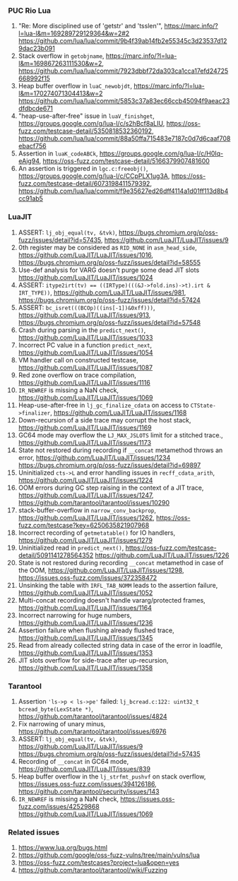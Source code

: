 ### PUC Rio Lua

1. "Re: More disciplined use of 'getstr' and 'tsslen'",
   https://marc.info/?l=lua-l&m=169289729129364&w=2#2
   https://github.com/lua/lua/commit/9b4f39ab14fb2e55345c3d23537d129dac23b091
1. Stack overflow in `getobjname`,
   https://marc.info/?l=lua-l&m=169867263111530&w=2,
   https://github.com/lua/lua/commit/7923dbbf72da303ca1cca17efd24725668992f15
1. Heap buffer overflow in `luaC_newobjdt`,
   https://marc.info/?l=lua-l&m=170274071304413&w=2
   https://github.com/lua/lua/commit/5853c37a83ec66ccb45094f9aeac23dfdbcde671
1. "heap-use-after-free" issue in `luaV_finishget`,
   https://groups.google.com/g/lua-l/c/s2hBcf8aLIU,
   https://oss-fuzz.com/testcase-detail/5350818532360192,
   https://github.com/lua/lua/commit/88a50ffa715483e7187c0d7d6caaf708ebacf756
1. Assertion in `luaK_codeABCk`,
   https://groups.google.com/g/lua-l/c/H0Iq-eAig94,
   https://oss-fuzz.com/testcase-detail/5166379907481600
1. An assertion is triggered in `lgc.c:freeobj()`,
   https://groups.google.com/g/lua-l/c/CCpPLX1ug3A,
   https://oss-fuzz.com/testcase-detail/6073198411579392,
   https://github.com/lua/lua/commit/f9e35627ed26dff4114a1d01ff113d8b4cc91ab5

### LuaJIT

1. ASSERT: `lj_obj_equal(tv, &tvk)`,
   https://bugs.chromium.org/p/oss-fuzz/issues/detail?id=57435,
   https://github.com/LuaJIT/LuaJIT/issues/9
1. 0th register may be considered as `RID_NONE` in `asm_head_side`,
   https://github.com/LuaJIT/LuaJIT/issues/1016,
   https://bugs.chromium.org/p/oss-fuzz/issues/detail?id=58555
1. Use-def analysis for VARG doesn't purge some dead JIT slots
   https://github.com/LuaJIT/LuaJIT/issues/1024
1. ASSERT: `itype2irt(tv) == ((IRType)(((&J->fold.ins)->t).irt & IRT_TYPE))`,
   https://github.com/LuaJIT/LuaJIT/issues/981,
   https://bugs.chromium.org/p/oss-fuzz/issues/detail?id=57424
1. ASSERT: `bc_isret(((BCOp)((ins[-1])&0xff)))`,
   https://github.com/LuaJIT/LuaJIT/issues/913,
   https://bugs.chromium.org/p/oss-fuzz/issues/detail?id=57548
1. Crash during parsing in the `predict_next()`,
   https://github.com/LuaJIT/LuaJIT/issues/1033
1. Incorrect PC value in a function `predict_next`,
   https://github.com/LuaJIT/LuaJIT/issues/1054
1. VM handler call on constructed testcase,
   https://github.com/LuaJIT/LuaJIT/issues/1087
1. Red zone overflow on trace compilation,
   https://github.com/LuaJIT/LuaJIT/issues/1116
1. `IR_NEWREF` is missing a NaN check,
   https://github.com/LuaJIT/LuaJIT/issues/1069
1. Heap-use-after-free in `lj_gc_finalize_cdata` on access to `CTState->finalizer`,
   https://github.com/LuaJIT/LuaJIT/issues/1168
1. Down-recursion of a side trace may corrupt the host stack,
   https://github.com/LuaJIT/LuaJIT/issues/1169
1. GC64 mode may overflow the `LJ_MAX_JSLOTS` limit for a stitched trace.,
   https://github.com/LuaJIT/LuaJIT/issues/1173
1. State not restored during recording if `__concat` metamethod throws an error,
   https://github.com/LuaJIT/LuaJIT/issues/1234
   https://bugs.chromium.org/p/oss-fuzz/issues/detail?id=69897
1. Uninitialized `cts->L` and error handling issues in `recff_cdata_arith`,
   https://github.com/LuaJIT/LuaJIT/issues/1224
1. OOM errors during GC step raising in the context of a JIT trace,
   https://github.com/LuaJIT/LuaJIT/issues/1247,
   https://github.com/tarantool/tarantool/issues/10290
1. stack-buffer-overflow in `narrow_conv_backprop`,
   https://github.com/LuaJIT/LuaJIT/issues/1262,
   https://oss-fuzz.com/testcase?key=6250635821907968
1. Incorrect recording of `getmetatable()` for IO handlers,
   https://github.com/LuaJIT/LuaJIT/issues/1279
1. Uninitialized read in `predict_next()`,
   https://oss-fuzz.com/testcase-detail/5091141278564352
   https://github.com/LuaJIT/LuaJIT/issues/1226
1. State is not restored during recording `__concat` metamethod in case of the OOM,
   https://github.com/LuaJIT/LuaJIT/issues/1298,
   https://issues.oss-fuzz.com/issues/372358472
1. Unsinking the table with `IRFL_TAB_NOMM` leads to the assertion failure,
   https://github.com/LuaJIT/LuaJIT/issues/1052
1. Multi-concat recording doesn't handle vararg/protected frames,
   https://github.com/LuaJIT/LuaJIT/issues/1164
1. Incorrect narrowing for huge numbers,
   https://github.com/LuaJIT/LuaJIT/issues/1236
1. Assertion failure when flushing already flushed trace,
   https://github.com/LuaJIT/LuaJIT/issues/1345
1. Read from already collected string data in case of the error in loadfile,
   https://github.com/LuaJIT/LuaJIT/issues/1353
1. JIT slots overflow for side-trace after up-recursion,
   https://github.com/LuaJIT/LuaJIT/issues/1358

### Tarantool

1. Assertion `'ls->p < ls->pe'` failed: `lj_bcread.c:122: uint32_t bcread_byte(LexState *)`,
   https://github.com/tarantool/tarantool/issues/4824
1. Fix narrowing of unary minus,
   https://github.com/tarantool/tarantool/issues/6976
1. ASSERT: `lj_obj_equal(tv, &tvk)`,
   https://github.com/LuaJIT/LuaJIT/issues/9
   https://bugs.chromium.org/p/oss-fuzz/issues/detail?id=57435
1. Recording of `__concat` in GC64 mode,
   https://github.com/LuaJIT/LuaJIT/issues/839
1. Heap buffer overflow in the `lj_strfmt_pushvf` on stack overflow,
   https://issues.oss-fuzz.com/issues/394126186,
   https://github.com/tarantool/security/issues/143
1. `IR_NEWREF` is missing a NaN check,
   https://issues.oss-fuzz.com/issues/42529868
   https://github.com/LuaJIT/LuaJIT/issues/1069

### Related issues

1. https://www.lua.org/bugs.html
1. https://github.com/google/oss-fuzz-vulns/tree/main/vulns/lua
1. https://oss-fuzz.com/testcases?project=lua&open=yes
1. https://github.com/tarantool/tarantool/wiki/Fuzzing
